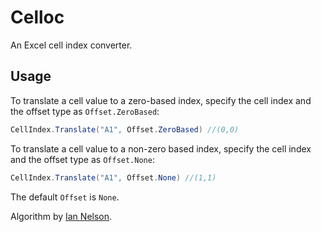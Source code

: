 # Celloc
An Excel cell index converter.

## Usage

To translate a cell value to a zero-based index, specify the cell index and the offset type as `Offset.ZeroBased`:

```C#
CellIndex.Translate("A1", Offset.ZeroBased) //(0,0)
```

To translate a cell value to a non-zero based index, specify the cell index and the offset type as `Offset.None`: 

```c#
CellIndex.Translate("A1", Offset.None) //(1,1)
```

The default `Offset` is `None`.

Algorithm by [Ian Nelson](https://stackoverflow.com/a/667902/31770).
